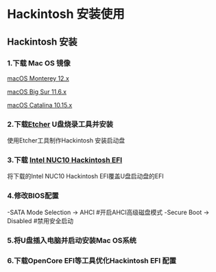 # Hackintosh 安装使用
## Hackintosh 安装
### 1.下载 Mac OS 镜像
[macOS Monterey 12.x](https://github.com/liaoxuanqiang/System-use-management/blob/main/Mac%20OS)

[macOS Big Sur 11.6.x](https://github.com/liaoxuanqiang/System-use-management/blob/main/Mac%20OS)

[macOS Catalina 10.15.x](https://github.com/liaoxuanqiang/System-use-management/blob/main/Mac%20OS)
### 2.下载[Etcher](https://www.balena.io/etcher/) U盘烧录工具并安装
使用Etcher工具制作Hackintosh 安装启动盘
### 3.下载 [Intel NUC10 Hackintosh EFI](https://github.com/hackintosh-efi/intel-nuc10)
将下载的Intel NUC10 Hackintosh EFI覆盖U盘启动盘的EFI
### 4.修改BIOS配置
-SATA Mode Selection -> AHCI #开启AHCI高级磁盘模式
-Secure Boot -> Disabled #禁用安全启动
### 5.将U盘插入电脑并启动安装Mac OS系统
### 6.下载OpenCore EFI等工具优化Hackintosh EFI 配置
